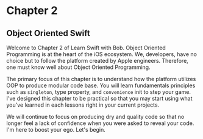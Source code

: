 # Chapter 2

## Object Oriented Swift
Welcome to Chapter 2 of Learn Swift with Bob. Object Oriented Programming is at the heart of the iOS ecosystem. We, developers, have no choice but to follow the platform created by Apple engineers. Therefore, one must know well about Object Oriented Programming.

The primary focus of this chapter is to understand how the platform utilizes OOP to produce modular code base. You will learn fundamentals principles such as `singleton`, type property, and `convenience` init to step your game. I've designed this chapter to be practical so that you may start using what you've learned in each lessons right in your current projects.

We will continue to focus on producing dry and quality code so that no longer feel a lack of confidence when you were asked to reveal your code. I'm here to boost your ego. Let's begin. 
